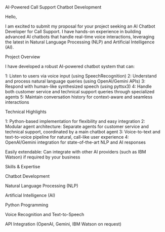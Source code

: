 AI-Powered Call Support Chatbot Development

Hello,

I am excited to submit my proposal for your project seeking an AI Chatbot Developer for Call Support. I have hands-on experience in building advanced AI chatbots that handle real-time voice interactions, leveraging the latest in Natural Language Processing (NLP) and Artificial Intelligence (AI).

Project Overview

I have developed a robust AI-powered chatbot system that can:

1: Listen to users via voice input (using SpeechRecognition)
2: Understand and process natural language queries (using OpenAI/Gemini APIs)
3: Respond with human-like synthesized speech (using pyttsx3)
4: Handle both customer service and technical support queries through specialized agents
5: Maintain conversation history for context-aware and seamless interactions

Technical Highlights

1: Python-based implementation for flexibility and easy integration
2: Modular agent architecture: Separate agents for customer service and technical support, coordinated by a main chatbot agent
3: Voice-to-text and text-to-voice pipeline for natural, call-like user experience
4: OpenAI/Gemini integration for state-of-the-art NLP and AI responses

Easily extendable: Can integrate with other AI providers (such as IBM Watson) if required by your business

Skills & Expertise

Chatbot Development

Natural Language Processing (NLP)

Artificial Intelligence (AI)

Python Programming

Voice Recognition and Text-to-Speech

API Integration (OpenAI, Gemini, IBM Watson on request)
